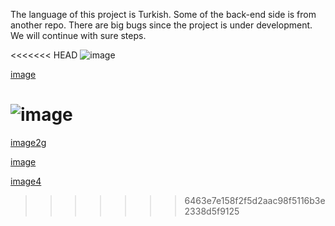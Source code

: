 The language of this project is Turkish. Some of the back-end side is from another repo.
There are big bugs since the project is under development.
We will continue with sure steps.

<<<<<<< HEAD
![image](https://github.com/cihatdev/MyLibrary/blob/master/img/img.png)

[image](img.png)

![image](img3.png)
=======
[image2](../img2.png)g  

[image](../img.png)

[image4](../img3.png)
>>>>>>> 6463e7e158f2f5d2aac98f5116b3e2338d5f9125
